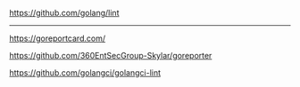 
https://github.com/golang/lint

---

https://goreportcard.com/

https://github.com/360EntSecGroup-Skylar/goreporter

https://github.com/golangci/golangci-lint
